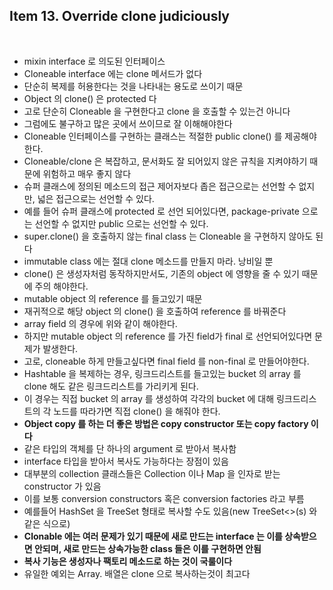 ## Item 13. Override clone judiciously
<br/>

* mixin interface 로 의도된 인터페이스
* Cloneable interface 에는 clone 메서드가 없다
* 단순히 복제를 허용한다는 것을 나타내는 용도로 쓰이기 때문
* Object 의 clone() 은 protected 다
* 고로 단순히 Cloneable 을 구현한다고 clone 을 호출할 수 있는건 아니다
* 그럼에도 불구하고 많은 곳에서 쓰이므로 잘 이해해야한다
* Cloneable 인터페이스를 구현하는 클래스는 적절한 public clone() 를 제공해야한다. 
* Cloneable/clone 은 복잡하고, 문서화도 잘 되어있지 않은 규칙을 지켜야하기 때문에 위험하고 매우 좋지 않다
* 슈퍼 클래스에 정의된 메소드의 접근 제어자보다 좁은 접근으로는 선언할 수 없지만, 넓은 접근으로는 선언할 수 있다.
* 예를 들어 슈퍼 클래스에 protected 로 선언 되어있다면, package-private 으로는 선언할 수 없지만 public 으로는 선언할 수 있다.
* super.clone() 을 호출하지 않는 final class 는 Cloneable 을 구현하지 않아도 된다
* immutable class 에는 절대 clone 메소드를 만들지 마라. 낭비일 뿐
* clone() 은 생성자처럼 동작하지만서도, 기존의 object 에 영향을 줄 수 있기 때문에 주의 해야한다.
* mutable object 의 reference 를 들고있기 때문
* 재귀적으로 해당 object 의 clone() 을 호출하여 reference 를 바꿔준다
* array field 의 경우에 위와 같이 해야한다.
* 하지만 mutable object 의 reference 를 가진 field가 final 로 선언되어있다면 문제가 발생한다.
* 고로, cloneable 하게 만들고싶다면 final field 를 non-final 로 만들어야한다.
* Hashtable 을 복제하는 경우, 링크드리스트를 들고있는 bucket 의 array 를 clone 해도 같은 링크드리스트를 가리키게 된다.
* 이 경우는 직접 bucket 의 array 를 생성하여 각각의 bucket 에 대해 링크드리스트의 각 노드를 따라가면 직접 clone() 을 해줘야 한다.
* **Object copy 를 하는 더 좋은 방법은 copy constructor 또는 copy factory 이다**
* 같은 타입의 객체를 단 하나의 argument 로 받아서 복사함
* interface 타입을 받아서 복사도 가능하다는 장점이 있음
* 대부분의 collection 클래스들은 Collection 이나 Map 을 인자로 받는 constructor 가 있음
* 이를 보통 conversion constructors 혹은 conversion factories 라고 부름
* 예를들어 HashSet 을 TreeSet 형태로 복사할 수도 있음(new TreeSet<>(s) 와같은 식으로)
* **Clonable 에는 여러 문제가 있기 때문에 새로 만드는 interface 는 이를 상속받으면 안되며, 새로 만드는 상속가능한 class 들은 이를 구현하면 안됨**
* **복사 기능은 생성자나 팩토리 메소드로 하는 것이 국룰이다**
* 유일한 예외는 Array. 배열은 clone 으로 복사하는것이 최고다
